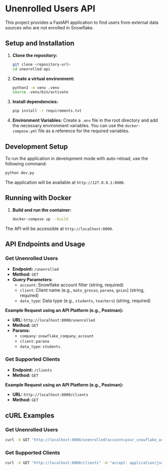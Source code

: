 # Unenrolled Users API

This project provides a FastAPI application to find users from external data sources who are not enrolled in Snowflake.

## Setup and Installation

1.  **Clone the repository:**
    ```bash
    git clone <repository-url>
    cd unenrolled-api
    ```

2.  **Create a virtual environment:**
    ```bash
    python3 -m venv .venv
    source .venv/bin/activate
    ```

3.  **Install dependencies:**
    ```bash
    pip install -r requirements.txt
    ```

4.  **Environment Variables:**
    Create a `.env` file in the root directory and add the necessary environment variables. You can use the `docker-compose.yml` file as a reference for the required variables.

## Development Setup

To run the application in development mode with auto-reload, use the following command:

```bash
python dev.py
```

The application will be available at `http://127.0.0.1:8000`.

## Running with Docker

1.  **Build and run the container:**
    ```bash
    docker-compose up --build
    ```

The API will be accessible at `http://localhost:8000`.

## API Endpoints and Usage

### Get Unenrolled Users

-   **Endpoint:** `/unenrolled`
-   **Method:** `GET`
-   **Query Parameters:**
    -   `account`: Snowflake account filter (string, required)
    -   `client`: Client name (e.g., `mato_grosso`, `parana`, `goias`) (string, required)
    -   `data_type`: Data type (e.g., `students`, `teachers`) (string, required)

**Example Request using an API Platform (e.g., Postman):**

-   **URL:** `http://localhost:8000/unenrolled`
-   **Method:** `GET`
-   **Params:**
    -   `company`: `snowflake_company_account`
    -   `client`: `parana`
    -   `data_type`: `students`

### Get Supported Clients

-   **Endpoint:** `/clients`
-   **Method:** `GET`

**Example Request using an API Platform (e.g., Postman):**

-   **URL:** `http://localhost:8000/clients`
-   **Method:** `GET`

## cURL Examples

### Get Unenrolled Users

```bash
curl -X GET "http://localhost:8000/unenrolled?account=your_snowflake_account&client=parana&data_type=students" -H "accept: application/json"
```

### Get Supported Clients

```bash
curl -X GET "http://localhost:8000/clients" -H "accept: application/json"
```
